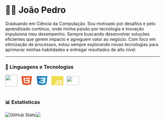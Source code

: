 # 👨‍💻 João Pedro

Graduando em Ciência da Computação. Sou motivado por desafios e pelo aprendizado contínuo, onde minha paixão por tecnologia e inovação impulsiona meu desempenho. Sempre buscando desenvolver soluções eficientes que gerem impacto e agreguem valor ao negócio. Com foco em otimização de processos, estou sempre explorando novas tecnologias para aprimorar minhas habilidades e entregar resultados de alto nível.

----

### 🤖 Linguagens e Tecnologias  

<div style="display: flex; align-items: center; gap: 10px;">
  <img
        height="38"
        width="40"
        src="https://cdn.jsdelivr.net/gh/devicons/devicon/icons/java/java-original.svg"
   />
  <img
        height="30"
        width="40"
        src="https://raw.githubusercontent.com/devicons/devicon/master/icons/html5/html5-original.svg"
     />
  <img
        height="30"
        width="40" 
        src="https://raw.githubusercontent.com/devicons/devicon/master/icons/css3/css3-original.svg"
    />
  <img
        height="30"
        width="40"
        src="https://raw.githubusercontent.com/devicons/devicon/master/icons/javascript/javascript-plain.svg"
     />
  <img 
        height="30" 
        width="40" 
        src="https://cdn.jsdelivr.net/gh/devicons/devicon/icons/git/git-original.svg"
   />
</div>

<br/>

### 📊 Estatísticas 
<p>
  <img
        align="left"
        height="160em"
        alt="GitHub Stats"
        style="max-width: 100%;"
        src="https://github-readme-stats.vercel.app/api?username=jpeedro&show_icons=true&theme=dracula&include_all_commits=true&count_private=true&locale=pt-br"
    />
  <img
        align="left"
        height="160em"
        src="https://github-readme-stats.vercel.app/api/top-langs/?username=jpeedro&layout=compact&langs_count=16&theme=dracula&custom_title=Tecnologias"
   />
</p>
